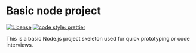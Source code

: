 # Basic node project

[![License](https://img.shields.io/github/license/Tehem/basic-node-project.svg)](LICENSE)
[![code style: prettier](https://img.shields.io/badge/code_style-prettier-ff69b4.svg?style=flat-square)](https://github.com/prettier/prettier)

This is a basic Node.js project skeleton used for quick prototyping or code interviews.

